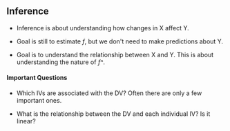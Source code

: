 ## Inference

* Inference is about understanding how changes in X affect Y.

* Goal is still to estimate *f*, but we don't need to make predictions about Y.

* Goal is to understand the relationship between X and Y.  This is about understanding the nature of *f^*.


#### Important Questions

* Which IVs are associated with the DV?  Often there are only a few important ones.

* What is the relationship between the DV and each individual IV?  Is it linear?
